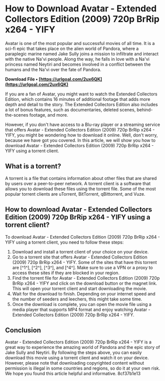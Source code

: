 
 
# How to Download Avatar - Extended Collectors Edition (2009) 720p BrRip x264 - YIFY
 
Avatar is one of the most popular and successful movies of all time. It is a sci-fi epic that takes place on the alien world of Pandora, where a paraplegic marine named Jake Sully joins a mission to infiltrate and interact with the native Na'vi people. Along the way, he falls in love with a Na'vi princess named Neytiri and becomes involved in a conflict between the humans and the Na'vi over the fate of Pandora.
 
**Download File • [https://urlgoal.com/2ux6QK](https://urlgoal.com/2ux6QK)**


 
If you are a fan of Avatar, you might want to watch the Extended Collectors Edition, which contains 16 minutes of additional footage that adds more depth and detail to the story. The Extended Collectors Edition also includes a lot of bonus features, such as documentaries, deleted scenes, behind-the-scenes footage, and more.
 
However, if you don't have access to a Blu-ray player or a streaming service that offers Avatar - Extended Collectors Edition (2009) 720p BrRip x264 - YIFY, you might be wondering how to download it online. Well, don't worry, because we have got you covered. In this article, we will show you how to download Avatar - Extended Collectors Edition (2009) 720p BrRip x264 - YIFY using a torrent client.
 
## What is a torrent?
 
A torrent is a file that contains information about other files that are shared by users over a peer-to-peer network. A torrent client is a software that allows you to download these files using the torrent file. Some of the most popular torrent clients are uTorrent, BitTorrent, qBittorrent, and Vuze.
 
## How to download Avatar - Extended Collectors Edition (2009) 720p BrRip x264 - YIFY using a torrent client?
 
To download Avatar - Extended Collectors Edition (2009) 720p BrRip x264 - YIFY using a torrent client, you need to follow these steps:
 
1. Download and install a torrent client of your choice on your device.
2. Go to a torrent site that offers Avatar - Extended Collectors Edition (2009) 720p BrRip x264 - YIFY. Some of the sites that have this torrent are [^1^], [^2^], [^3^], and [^4^]. Make sure to use a VPN or a proxy to access these sites if they are blocked in your region.
3. Find the torrent file for Avatar - Extended Collectors Edition (2009) 720p BrRip x264 - YIFY and click on the download button or the magnet link. This will open your torrent client and start downloading the movie.
4. Wait for the download to finish. Depending on your internet speed and the number of seeders and leechers, this might take some time.
5. Once the download is complete, you can open the movie file using a media player that supports MP4 format and enjoy watching Avatar - Extended Collectors Edition (2009) 720p BrRip x264 - YIFY.

## Conclusion
 
Avatar - Extended Collectors Edition (2009) 720p BrRip x264 - YIFY is a great way to experience the amazing world of Pandora and the epic story of Jake Sully and Neytiri. By following the steps above, you can easily download this movie using a torrent client and watch it on your device. However, please note that downloading copyrighted content without permission is illegal in some countries and regions, so do it at your own risk. We hope you found this article helpful and informative.
 8cf37b1e13
 
